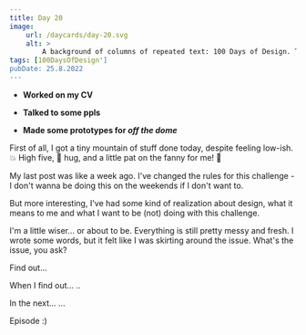 ```yaml
---
title: Day 20
image:
    url: /daycards/day-20.svg
    alt: >
        A background of columns of repeated text: 100 Days of Design. The text is clear at the top and bottom and gets sort of smudged towards the middle. Over this, a big golden circle with bold text: Day 20. Over this, two wavy sort of blobs, touching the edges of the image. The one in the upper-right: blue. The one in the lower left: blackish and spilling out of the bottom of the image.
tags: [100DaysOfDesign']
pubDate: 25.8.2022
---
```


-   **Worked on my CV**

-   **Talked to some ppls**

-   **Made some prototypes for _off the dome_**

First of all, I got a tiny mountain of stuff done today, despite feeling low-ish. 💥 High five, 🐻 hug, and a little pat on the fanny for me! 🤦

My last post was like a week ago. I've changed the rules for this challenge - I don't wanna be doing this on the weekends if I don't want to.

But more interesting, I've had some kind of realization about design, what it means to me and what I want to be (not) doing with this challenge.

I'm a little wiser... or about to be. Everything is still pretty messy and fresh. I wrote some words, but it felt like I was skirting around the issue. What's the issue, you ask?

Find out...

When I find out... ..

In the next... ...

Episode :)
